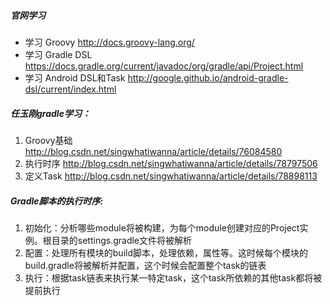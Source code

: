##### 官网学习
* 学习 Groovy http://docs.groovy-lang.org/
* 学习 Gradle DSL https://docs.gradle.org/current/javadoc/org/gradle/api/Project.html
* 学习 Android DSL和Task http://google.github.io/android-gradle-dsl/current/index.html

##### 任玉刚gradle学习：
1. Groovy基础 http://blog.csdn.net/singwhatiwanna/article/details/76084580
2. 执行时序 http://blog.csdn.net/singwhatiwanna/article/details/78797506
3. 定义Task http://blog.csdn.net/singwhatiwanna/article/details/78898113


##### Gradle脚本的执行时序:
1. 初始化：分析哪些module将被构建，为每个module创建对应的Project实例。根目录的settings.gradle文件将被解析
2. 配置：处理所有模块的build脚本，处理依赖，属性等。这时候每个模块的build.gradle将被解析并配置，这个时候会配置整个task的链表
3. 执行：根据task链表来执行某一特定task，这个task所依赖的其他task都将被提前执行
